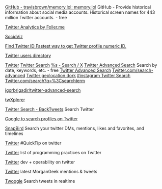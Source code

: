 
[GitHub - travisbrown/memory.lol: memory.lol](https://github.com/travisbrown/memory.lol)
GitHub - Provide historical information about social media accounts. Historical screen names for 443 million Twitter accounts. - free

[Twitter Analytics by Foller.me](https://foller.me/)

[SocioViz](https://socioviz.net/)

[Find Twitter ID Fastest way to get Twitter profile numeric ID.](https://codeofaninja.com/tools/find-twitter-id)

[Twitter users directory](https://twitter.com/i/directory/)

[Twitter](https://search.twitter.com/)
[Twitter Search](https://twitter.com/search-home)
[%s - Search / X](https://twitter.com/search?q=%25s)
[Twitter Advanced Search](http://twitter.com/search-advanced)
Search by date, keywords, etc. - free
[Twitter Advanced Search](https://twitter.com/search-advanced?lang=en)
[Twitter.com/search-advanced](https://twitter.com/search-advanced?lang=en-gb)
[Twitter geolocation dork](https://twitter.com/search?q=geocode%3A38.952451%2C-90.195011%2C1km&src=typd)
[#instagram Twitter Search](https://twitter.com/search?q=%23instagram)
[Twitter.com/search?q=%3Csearchterm](https://twitter.com/search?q=%3Csearchterm)

[igorbrigadir/twitter-advanced-search](https://github.com/igorbrigadir/twitter-advanced-search)

[twXplorer](https://twxplorer.knightlab.com/)

[Twitter Search - BackTweets](http://backtweets.com/)
Search Twitter

[Google to search profiles on Twitter](https://recruitin.net/twitter.php)

[SnapBird](https://snapbird.org/)
Search your twitter DMs, mentions, likes and favorites, and timelines

[Twitter](https://twitter.com/search?q=%23QuickTip&src=savs)
#QuickTip on twitter

[Twitter](https://twitter.com/search?q=practices%20list%20programming%20&src=typd)
list of programming practices on Twitter

[Twitter](https://twitter.com/search?q=dev%20operability&src=typd)
dev + operability on twitter

[Twitter](https://twitter.com/search?q=%40morgangeek&f=live)
latest MorganGeek mentions & tweets

[Twoogle](https://twoogle.info/?q=)
Search tweets in realtime
